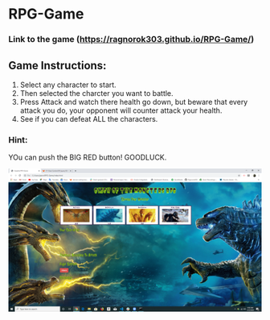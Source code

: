 # RPG-Game
### Link to the game (https://ragnorok303.github.io/RPG-Game/) 
## Game Instructions:
 1. Select any character to start.
 2. Then selected the charcter you want to battle.
 3. Press Attack and watch there health go down, but beware that every attack you do, your opponent will counter attack your health.
 4. See if you can defeat ALL the characters.
 ### Hint: 
 YOu can push the BIG RED button! GOODLUCK.

 ![screenshot](asset/images/screenshot.png)